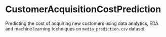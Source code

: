 # CustomerAcquisitionCostPrediction
Predicting the cost of acquiring new customers using data analytics, EDA and machine learning techniques on  ```media_prediction.csv``` dataset
